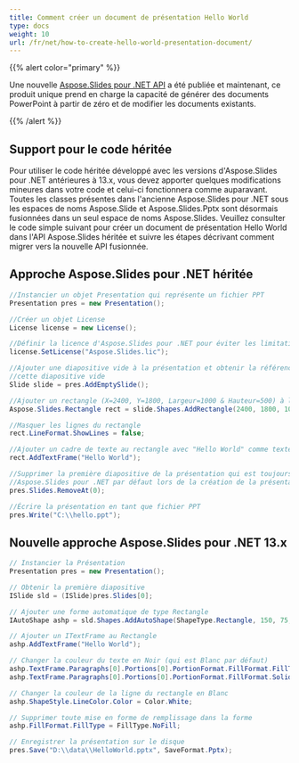 ```yaml
---
title: Comment créer un document de présentation Hello World
type: docs
weight: 10
url: /fr/net/how-to-create-hello-world-presentation-document/
---
```


{{% alert color="primary" %}} 

Une nouvelle [Aspose.Slides pour .NET API](/slides/fr/net/) a été publiée et maintenant, ce produit unique prend en charge la capacité de générer des documents PowerPoint à partir de zéro et de modifier les documents existants.

{{% /alert %}} 
## **Support pour le code héritée**
Pour utiliser le code héritée développé avec les versions d'Aspose.Slides pour .NET antérieures à 13.x, vous devez apporter quelques modifications mineures dans votre code et celui-ci fonctionnera comme auparavant. Toutes les classes présentes dans l'ancienne Aspose.Slides pour .NET sous les espaces de noms Aspose.Slide et Aspose.Slides.Pptx sont désormais fusionnées dans un seul espace de noms Aspose.Slides. Veuillez consulter le code simple suivant pour créer un document de présentation Hello World dans l'API Aspose.Slides héritée et suivre les étapes décrivant comment migrer vers la nouvelle API fusionnée.
## **Approche Aspose.Slides pour .NET héritée**
```c#
//Instancier un objet Presentation qui représente un fichier PPT
Presentation pres = new Presentation();

//Créer un objet License
License license = new License();

//Définir la licence d'Aspose.Slides pour .NET pour éviter les limitations d'évaluation
license.SetLicense("Aspose.Slides.lic");

//Ajouter une diapositive vide à la présentation et obtenir la référence de
//cette diapositive vide
Slide slide = pres.AddEmptySlide();

//Ajouter un rectangle (X=2400, Y=1800, Largeur=1000 & Hauteur=500) à la diapositive
Aspose.Slides.Rectangle rect = slide.Shapes.AddRectangle(2400, 1800, 1000, 500);

//Masquer les lignes du rectangle
rect.LineFormat.ShowLines = false;

//Ajouter un cadre de texte au rectangle avec "Hello World" comme texte par défaut
rect.AddTextFrame("Hello World");

//Supprimer la première diapositive de la présentation qui est toujours ajoutée par
//Aspose.Slides pour .NET par défaut lors de la création de la présentation
pres.Slides.RemoveAt(0);

//Écrire la présentation en tant que fichier PPT
pres.Write("C:\\hello.ppt");
```



## **Nouvelle approche Aspose.Slides pour .NET 13.x**
```c#
// Instancier la Présentation
Presentation pres = new Presentation();

// Obtenir la première diapositive
ISlide sld = (ISlide)pres.Slides[0];

// Ajouter une forme automatique de type Rectangle
IAutoShape ashp = sld.Shapes.AddAutoShape(ShapeType.Rectangle, 150, 75, 150, 50);

// Ajouter un ITextFrame au Rectangle
ashp.AddTextFrame("Hello World");

// Changer la couleur du texte en Noir (qui est Blanc par défaut)
ashp.TextFrame.Paragraphs[0].Portions[0].PortionFormat.FillFormat.FillType = FillType.Solid;
ashp.TextFrame.Paragraphs[0].Portions[0].PortionFormat.FillFormat.SolidFillColor.Color = Color.Black;

// Changer la couleur de la ligne du rectangle en Blanc
ashp.ShapeStyle.LineColor.Color = Color.White;

// Supprimer toute mise en forme de remplissage dans la forme
ashp.FillFormat.FillType = FillType.NoFill;

// Enregistrer la présentation sur le disque
pres.Save("D:\\data\\HelloWorld.pptx", SaveFormat.Pptx);
```
